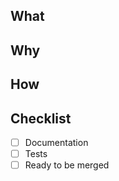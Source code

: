 <!--
Thanks for your interest in the project. Bugs filed and PRs submitted are appreciated!

Please make sure you're familiar with and follow the instructions in the [contributing guidelines](https://docs.ark.io/guidebook/contribution-guidelines/contributing.html).

Please fill out the information below to expedite the review and (hopefully) merge of your pull request!
-->

## What

<!-- What changes are being made? -->

## Why

<!-- Why are these changes necessary? -->

## How

<!-- How were these changes implemented? -->

## Checklist

<!-- Have you done all of these things?  -->

- [ ] Documentation
- [ ] Tests
- [ ] Ready to be merged

<!-- feel free to add additional comments -->
